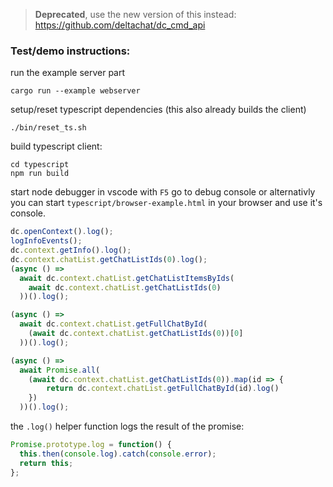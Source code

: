 > **Deprecated**, use the new version of this instead: https://github.com/deltachat/dc_cmd_api

### Test/demo instructions:

run the example server part
```
cargo run --example webserver
```

setup/reset typescript dependencies
(this also already builds the client)
```
./bin/reset_ts.sh
```

build typescript client:
```
cd typescript
npm run build
```

start node debugger in vscode with `F5`
go to debug console or alternativly you can start `typescript/browser-example.html` in your browser and use it's console.

```js
dc.openContext().log();
logInfoEvents();
dc.context.getInfo().log();
dc.context.chatList.getChatListIds(0).log();
(async () =>
  await dc.context.chatList.getChatListItemsByIds(
    await dc.context.chatList.getChatListIds(0)
  ))().log();

(async () =>
  await dc.context.chatList.getFullChatById(
    (await dc.context.chatList.getChatListIds(0))[0]
  ))().log();

(async () =>
  await Promise.all(
    (await dc.context.chatList.getChatListIds(0)).map(id => {
        return dc.context.chatList.getFullChatById(id).log()
    })
  ))().log();
```

the `.log()` helper function logs the result of the promise:

```js
Promise.prototype.log = function() {
  this.then(console.log).catch(console.error);
  return this;
};
```
